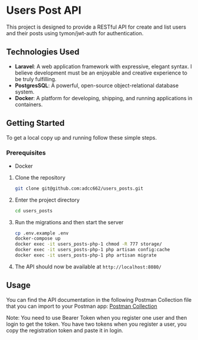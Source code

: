 # Users Post API

This project is designed to provide a RESTful API for create and list users and their posts using tymon/jwt-auth for authentication.

## Technologies Used

- **Laravel**: A web application framework with expressive, elegant syntax. I believe development must be an enjoyable and creative experience to be truly fulfilling.
- **PostgresSQL**: A powerful, open-source object-relational database system.
- **Docker**: A platform for developing, shipping, and running applications in containers.

## Getting Started

To get a local copy up and running follow these simple steps.

### Prerequisites

- Docker

1. Clone the repository
   ```sh
   git clone git@github.com:adcc662/users_posts.git
   ```

2. Enter the project directory
   ```sh
   cd users_posts
   ```

3. Run the migrations and then start the server
   ```sh
   cp .env.example .env
   docker-compose up
   docker exec -it users_posts-php-1 chmod -R 777 storage/
   docker exec -it users_posts-php-1 php artisan config:cache
   docker exec -it users_posts-php-1 php artisan migrate
   ```

4. The API should now be available at `http://localhost:8080/`

## Usage
You can find the API documentation in the following Postman Collection file that you can import to your Postman app:
[Postman Collection](Blog-Laravel.postman_collection.json)

Note: You need to use Bearer Token when you register one user and then login to get the token. You have two tokens when you register a user, you copy the registration token and paste it in login.
